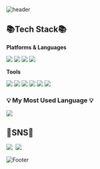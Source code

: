 ![header](https://capsule-render.vercel.app/api?type=waving&color=4B4B77&height=200&section=header&text=HelloWorld😊&fontSize=50)
<h2 align="left">📚Tech Stack📚</h2>
<b align="left" font="bold">Platforms & Languages</b>
<p align="left">
  <img src="https://img.shields.io/badge/Java-007396?style=flat-square&logo=JAVA&logoColor=white"/>
  <img src="https://img.shields.io/badge/C♯-5C2D91?style=flat-square&logo=C#&logoColor=white"/>
  <img src="https://img.shields.io/badge/SQL-3178C6?style=flat-square&logo=sql&logoColor=white"/>  
  <img src="https://img.shields.io/badge/Android-3DDC84?style=flat-square&logo=android&logoColor=white"/>
</p>
<b align="left">Tools</b>
<p align="left">
  <img src="https://img.shields.io/badge/Visual Studio-5C2D91?style=flat-square&logo=visualstudio&logoColor=white"/></a>
  <img src="https://img.shields.io/badge/Visual Studio Code-007ACC?style=flat-square&logo=visualstudiocode&logoColor=white"/></a>
  <img src="https://img.shields.io/badge/Eclipse IDE-2C2255?style=flat-square&logo=eclipseide&logoColor=white"/></a>
  <img src="https://img.shields.io/badge/Android Studio-3DDC84?style=flat-square&logo=androidstudio&logoColor=white"/></a>
  <img src="https://img.shields.io/badge/Oracle-F80000?style=flat-square&logo=oracle&logoColor=white"/></a>
  <img src="https://img.shields.io/badge/MSSQL-CC2927?style=flat-square&logo=microsoftsqlserver&logoColor=white"/></a>
</p>

### 💡 My Most Used Language 💡
<a href="https://github.com/KKongDo">
    <img align="center" src="https://github-readme-stats.vercel.app/api/top-langs/?username=KKongDo&layout=compact&show_icons=false&show_owner=KKongDo&hide_title=false&theme=vue&hide=false" />
  </a>
<h2 align="left">👀SNS👀</h2>
<p align="left">
  <a href="https://www.instagram.com/dev_kkong/"><img src="https://img.shields.io/badge/Instagram-E4405F?style=flat-square&logo=instagram&logoColor=white"/></a>&nbsp
  <a href="https://hits.seeyoufarm.com"><img src="https://hits.seeyoufarm.com/api/count/incr/badge.svg?url=https%3A%2F%2Fgithub.com%2Fgjbae1212%2Fhit-counter&count_bg=%23A2C5EF&title_bg=%234D89F9&icon=&icon_color=%23E7E7E7&title=hits&edge_flat=false"/></a>    
</p>

![Footer](https://capsule-render.vercel.app/api?type=waving&color=4B4B77&height=150&section=footer)

